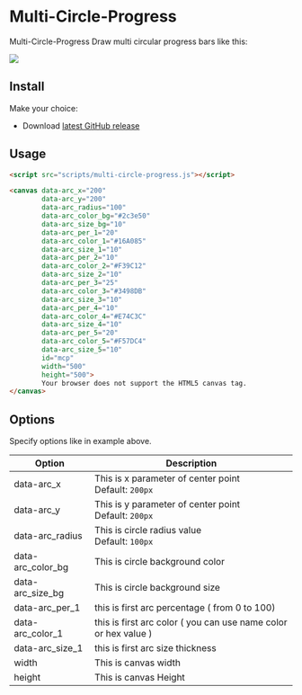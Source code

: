 Multi-Circle-Progress
======================

Multi-Circle-Progress Draw multi circular progress bars like this:

![](https://i.ibb.co/tYFN8BM/mcp.png)

Install
-------

Make your choice:

* Download [latest GitHub release](https://github.com/Reza-Javadpour/Multi-Circle-Progress)

Usage
-----

```html
<script src="scripts/multi-circle-progress.js"></script>

<canvas data-arc_x="200"
        data-arc_y="200"
        data-arc_radius="100"
        data-arc_color_bg="#2c3e50"
        data-arc_size_bg="10"
        data-arc_per_1="20"
        data-arc_color_1="#16A085"
        data-arc_size_1="10"
        data-arc_per_2="10"
        data-arc_color_2="#F39C12"
        data-arc_size_2="10"
        data-arc_per_3="25"
        data-arc_color_3="#3498DB"
        data-arc_size_3="10"
        data-arc_per_4="10"
        data-arc_color_4="#E74C3C"
        data-arc_size_4="10"
        data-arc_per_5="20"
        data-arc_color_5="#F57DC4"
        data-arc_size_5="10"
        id="mcp"
        width="500"
        height="500">
        Your browser does not support the HTML5 canvas tag.
</canvas>
```

Options
-------

Specify options like in example above.

| Option | Description |
| ---- | ---- |
| data-arc_x | This is x parameter of center point <br> Default: `200px` |
| data-arc_y | This is y parameter of center point <br> Default: `200px` |
| data-arc_radius | This is circle radius value <br> Default: `100px` |
| data-arc_color_bg | This is circle background color |
| data-arc_size_bg | This is circle background size |
| data-arc_per_1 | this is first arc percentage ( from 0 to 100) |
| data-arc_color_1 | this is first arc color ( you can use name color or hex value ) |
| data-arc_size_1 | this is first arc size thickness |
| width | This is canvas width |
|height | This is canvas Height |
